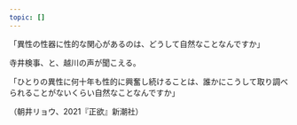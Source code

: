 ```yaml
---
topic: []
---
```

「異性の性器に性的な関心があるのは、どうして自然なことなんですか」

寺井検事、と、越川の声が聞こえる。

「ひとりの異性に何十年も性的に興奮し続けることは、誰かにこうして取り調べられることがないくらい自然なことなんですか」

（朝井リョウ、2021『正欲』新潮社）